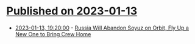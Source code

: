 # [Published on 2023-01-13](index.md)

* [2023-01-13, 19:20:00](https://soylentnews.org/article.pl?sid=23/01/12/1922248&from=rss) - [Russia Will Abandon Soyuz on Orbit, Fly Up a New One to Bring Crew Home](https://soylentnews.org/article.pl?sid=23/01/12/1922248&from=rss)
